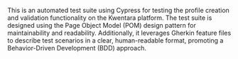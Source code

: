 This is an automated test suite using Cypress for testing the profile creation and validation functionality on the Kwentara platform. The test suite is designed using the Page Object Model (POM) design pattern for maintainability and readability. Additionally, it leverages Gherkin feature files to describe test scenarios in a clear, human-readable format, promoting a Behavior-Driven Development (BDD) approach.
